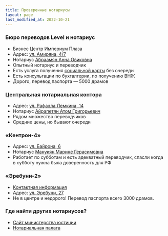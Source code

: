 ```yaml
---
title: Проверенные нотариусы
layout: page
last_modified_at: 2022-10-21
---
```


### Бюро переводов Level и нотариус

- Бизнес Центр Империум Плаза
- Адрес: [ул. Амиряна, 4/7](https://yandex.ru/maps/org/byuro_level/114447154450/)
- Нотариус [Абраамян Анна Овиковна](https://www.e-notary.am/ru/staff/view/id/192)
- Опытный нотариус и переводчик
- Есть услуга получения [социальной карты](/documents/social-number.md) без очереди
- Есть консультации по бухгалтерии, по получению ВНЖ
- Дорого, перевод паспорта — 5000 драмов

### Центральная нотариальная контора

- Адрес: [ул. Рафаэла Лемкина, 14](https://yandex.ru/maps/org/tsentralnaya_notarialnaya_kontora/121715867707/)
- Нотариус [Айрапетян Атом Григорьевич](https://www.e-notary.am/ru/staff/view/id/164)
- Рядом множество переводчиков
- Средние цены, но бывают очереди

### «Кентрон-4»

- Адрес: [ул. Байрона, 6](https://yandex.ru/maps/10262/yerevan/house/YE0YcwZnT0wDQFpqfX15d31kZg==/)
- Нотариус [Манукян Марине Герасимовна](https://www.spyur.am/ru/companies/yerevan-notarial-district-kentron-4-residence/71509)
- Работает по субботам и есть адекватный переводчик, спасли когда в субботу нужна была доверенность для РФ

### «Эребуни-2»

- [Контактная информация](https://www.spyur.am/ru/companies/yerevan-notarial-district-erebuni-2-residence/43731)
- Адрес: [ул. Эребуни, 27](https://yandex.ru/maps/org/yerebuni_2/228695746820/)
- Не в центре и недорого! Перевод паспорта всего 3000 драмов.

### Где найти других нотариусов?

- [Сайт министерства юстиции](https://www.moj.am/ru/page/notaries_branches_divisions_addresses)
- [Нотариальная палата](https://www.e-notary.am/ru/staff/browse)
